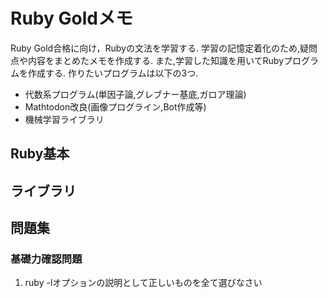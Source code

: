# Ruby Goldメモ

Ruby Gold合格に向け，Rubyの文法を学習する.
学習の記憶定着化のため,疑問点や内容をまとめたメモを作成する.
また,学習した知識を用いてRubyプログラムを作成する.
作りたいプログラムは以下の3つ.

- 代数系プログラム(単因子論,グレブナー基底,ガロア理論)
- Mathtodon改良(画像プログライン,Bot作成等)
- 機械学習ライブラリ

## Ruby基本


## ライブラリ

## 問題集
### 基礎力確認問題
1. ruby -lオプションの説明として正しいものを全て選びなさい

